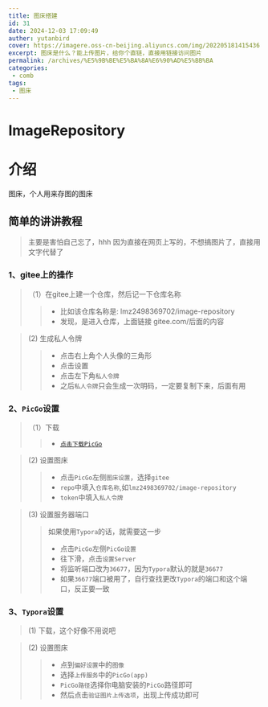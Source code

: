 ```yaml
---
title: 图床搭建
id: 31
date: 2024-12-03 17:09:49
auther: yutanbird
cover: https://imagere.oss-cn-beijing.aliyuncs.com/img/202205181415436.png
excerpt: 图床是什么？能上传图片，给你个直链，直接用链接访问图片
permalink: /archives/%E5%9B%BE%E5%BA%8A%E6%90%AD%E5%BB%BA
categories:
 - comb
tags: 
 - 图床
---
```




# ImageRepository

# 介绍
图床，个人用来存图的图床

## 简单的讲讲教程
> 主要是害怕自己忘了，hhh
> 因为直接在网页上写的，不想搞图片了，直接用文字代替了

### 1、gitee上的操作
>（1）在gitee上建一个仓库，然后记一下仓库名称 
> > - 比如该仓库名称是: lmz2498369702/image-repository
> > - 发现，是进入仓库，上面链接 gitee.com/后面的内容

> (2) 生成私人令牌
> > - 点击右上角个人头像的三角形
> > - 点击设置
> > - 点击左下角`私人令牌`
> > - 之后`私人令牌`只会生成一次明码，一定要复制下来，后面有用

### 2、`PicGo`设置
>（1）下载
> > - [`点击下载PicGo`](https://github.com/Molunerfinn/PicGo/releases/tag/v2.3.0)

> (2) 设置图床
> > - 点击`PicGo`左侧`图床设置`，选择`gitee`
> > - `repo`中填入`仓库名称`,如`lmz2498369702/image-repository`
> > - `token`中填入`私人令牌`

> (3) 设置服务器端口
> > 如果使用`Typora`的话，就需要这一步
> > - 点击`PicGo`左侧`PicGo设置`
> > - 往下滑，点击`设置Server`
> > - 将监听端口改为`36677`，因为`Typora`默认的就是`36677`
> > - 如果`36677`端口被用了，自行查找更改`Typora`的端口和这个端口，反正要一致

### 3、`Typora`设置
> (1) 下载，这个好像不用说吧

> (2) 设置图床
> > - 点到`偏好设置`中的`图像`
> > - 选择`上传服务`中的`PicGo(app)`
> > - `PicGo路径`选择你电脑安装的`PicGo`路径即可
> > - 然后点击`验证图片上传选项`，出现上传成功即可